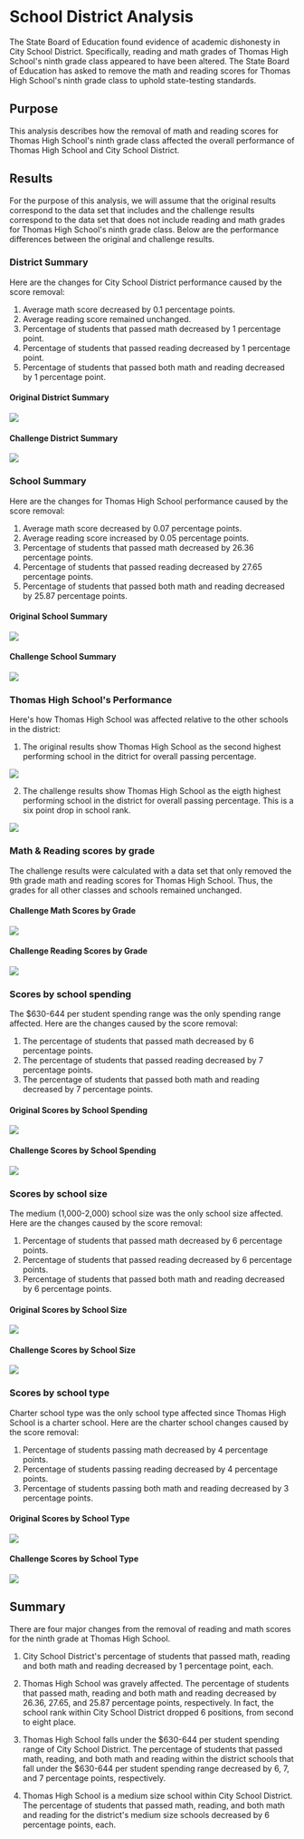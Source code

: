 # School District Analysis
The State Board of Education found evidence of academic dishonesty in City School District. Specifically, reading and math grades of Thomas High School's ninth grade class appeared to have been altered. The State Board of Education has asked to remove the math and reading scores for Thomas High School's ninth grade class to uphold state-testing standards. 

## Purpose
This analysis describes how the removal of math and reading scores for Thomas High School's ninth grade class affected the overall performance of Thomas High School and City School District.    

## Results
For the purpose of this analysis, we will assume that the original results correspond to the data set that includes and the challenge results correspond to the data set that does not include reading and math grades for Thomas High School's ninth grade class. Below are the performance differences between the original and challenge results.

### District Summary
Here are the changes for City School District performance caused by the score removal: 

1. Average math score decreased by 0.1 percentage points.
2. Average reading score remained unchanged.
3. Percentage of students that passed math decreased by 1 percentage point. 
4. Percentage of students that passed reading decreased by 1 percentage point. 
5. Percentage of students that passed both math and reading decreased by 1 percentage point. 

#### Original District Summary
![](Pictures/original_district_summary.png)

#### Challenge District Summary
![](Pictures/challenge_disctrict_summary.png)

### School Summary
Here are the changes for Thomas High School performance caused by the score removal: 

1. Average math score decreased by 0.07 percentage points. 
2. Average reading score increased by 0.05 percentage points. 
3. Percentage of students that passed math decreased by 26.36 percentage points. 
4. Percentage of students that passed reading decreased by 27.65 percentage points. 
5. Percentage of students that passed both math and reading decreased by 25.87 percentage points. 

#### Original School Summary
![](Pictures/original_school_summary.png)

#### Challenge School Summary
![](Pictures/challenge_school_summary.png)

### Thomas High School's Performance 
Here's how Thomas High School was affected relative to the other schools in the district:

1. The original results show Thomas High School as the second highest performing school in the ditrict for overall passing percentage. 
         
![](Pictures/original_top5.png)

2. The challenge results show Thomas High School as the eigth highest performing school in the district for overall passing percentage. This is a six point          drop in school rank. 
         
![](Pictures/challenge_TH_position.png) 

### Math & Reading scores by grade
The challenge results were calculated with a data set that only removed the 9th grade math and reading scores for Thomas High School. Thus, the grades for all other classes and schools remained unchanged. 

#### Challenge Math Scores by Grade
![](Pictures/challenge_math_score_by_grade.png)
    
#### Challenge Reading Scores by Grade
![](Pictures/challenge_reading_score_by_grade.png)
    
### Scores by school spending
The $630-644 per student spending range was the only spending range affected. Here are the changes caused by the score removal: 

1. The percentage of students that passed math decreased by 6 percentage points. 
2. The percentage of students that passed reading decreased by 7 percentage points. 
3. The percentage of students that passed both math and reading decreased by 7 percentage points. 
   
#### Original Scores by School Spending
![](Pictures/original_spending_summmary.png)
   
#### Challenge Scores by School Spending
![](Pictures/challenge_spending_summary.png)
   
### Scores by school size
The medium (1,000-2,000) school size was the only school size affected. Here are the changes caused by the score removal: 

1. Percentage of students that passed math decreased by 6 percentage points. 
2. Percentage of students that passed reading decreased by 6 percentage points. 
3. Percentage of students that passed both math and reading decreased by 6 percentage points. 
   
#### Original Scores by School Size
![](Pictures/original_size_summary.png)
   
#### Challenge Scores by School Size
![](Pictures/challenge_size_summary.png)
   
### Scores by school type
Charter school type was the only school type affected since Thomas High School is a charter school. Here are the charter school changes caused by the score removal: 

1. Percentage of students passing math decreased by 4 percentage points. 
2. Percentage of students passing reading decreased by 4 percentage points. 
3. Percentage of students passing both math and reading decreased by 3 percentage points. 
   
#### Original Scores by School Type
![](Pictures/original_type_summary.png)
    
 #### Challenge Scores by School Type
![](Pictures/challenge_type_summary.png)
   
## Summary
There are four major changes from the removal of reading and math scores for the ninth grade at Thomas High School.  
1. City School District's percentage of students that passed math, reading and both math and reading decreased by 1 percentage point, each. 

2. Thomas High School was gravely affected. The percentage of students that passed math, reading and both math and reading decreased by 26.36, 27.65, and 25.87 percentage points, respectively. In fact, the school rank within City School District dropped 6 positions, from second to eight place. 

3. Thomas High School falls under the $630-644 per student spending range of City School District. The percentage of students that passed math, reading, and both math and reading within the district schools that fall under the $630-644 per student spending range decreased by 6, 7, and 7 percentage points, respectively. 

4. Thomas High School is a medium size school within City School District. The percentage of students that passed math, reading, and both math and reading for the district's medium size schools decreased by 6 percentage points, each. 
